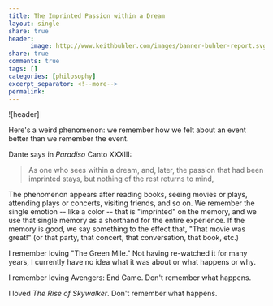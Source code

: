 ```yaml
--- 
title: The Imprinted Passion within a Dream
layout: single
share: true
header:
      image: http://www.keithbuhler.com/images/banner-buhler-report.svg
share: true
comments: true
tags: []
categories: [philosophy]
excerpt_separator: <!--more-->
permalink: 
---
```


![header]


Here's a weird phenomenon: we remember how we felt about an event better than we remember the event. 

Dante says in *Paradiso* Canto XXXIII: 

>As one who sees within a dream, and, later,
the passion that had been imprinted stays,
but nothing of the rest returns to mind,

The phenomenon appears after reading books, seeing movies or plays, attending plays or concerts, visiting friends, and so on. We remember the single emotion -- like a color -- that is "imprinted" on the memory, and we use that single memory as a shorthand for the entire experience. If the memory is good, we say something to the effect that, "That movie was great!" (or that party, that concert, that conversation, that book, etc.)

I remember loving "The Green Mile." Not having re-watched it for many years, I currently have no idea what it was about or what happens or why. 

I remember loving Avengers: End Game. Don't remember what happens. 

I loved *The Rise of Skywalker*. Don't remember what happens. 